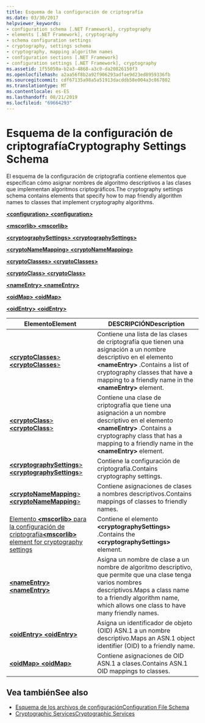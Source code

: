 ```yaml
---
title: Esquema de la configuración de criptografía
ms.date: 03/30/2017
helpviewer_keywords:
- configuration schema [.NET Framework], cryptography
- elements [.NET Framework], cryptography
- schema configuration settings
- cryptography, settings schema
- cryptography, mapping algorithm names
- configuration sections [.NET Framework]
- configuration settings [.NET Framework], cryptography
ms.assetid: 1f55050a-b2a3-4868-a3c0-da20826150f3
ms.openlocfilehash: a2aa56f8b2a92f906293adfae9d23ed8959336fb
ms.sourcegitcommit: cdf67135a98a5a51913dacddb58e004a3c867802
ms.translationtype: MT
ms.contentlocale: es-ES
ms.lasthandoff: 08/21/2019
ms.locfileid: "69664293"
---
```

# <a name="cryptography-settings-schema"></a><span data-ttu-id="ccf83-102">Esquema de la configuración de criptografía</span><span class="sxs-lookup"><span data-stu-id="ccf83-102">Cryptography Settings Schema</span></span>
<span data-ttu-id="ccf83-103">El esquema de la configuración de criptografía contiene elementos que especifican cómo asignar nombres de algoritmo descriptivos a las clases que implementan algoritmos criptográficos.</span><span class="sxs-lookup"><span data-stu-id="ccf83-103">The cryptography settings schema contains elements that specify how to map friendly algorithm names to classes that implement cryptography algorithms.</span></span>  
  
 [<span data-ttu-id="ccf83-104"> **\<configuration>** </span><span class="sxs-lookup"><span data-stu-id="ccf83-104">**\<configuration>**</span></span>](../configuration-element.md)  
  
 [<span data-ttu-id="ccf83-105"> **\<mscorlib>** </span><span class="sxs-lookup"><span data-stu-id="ccf83-105">**\<mscorlib>**</span></span>](mscorlib-element-for-cryptography-settings.md)  
  
 [<span data-ttu-id="ccf83-106"> **\<cryptographySettings>** </span><span class="sxs-lookup"><span data-stu-id="ccf83-106">**\<cryptographySettings>**</span></span>](cryptographysettings-element.md)  
  
 [<span data-ttu-id="ccf83-107"> **\<cryptoNameMapping>** </span><span class="sxs-lookup"><span data-stu-id="ccf83-107">**\<cryptoNameMapping>**</span></span>](cryptonamemapping-element.md)  
  
 [<span data-ttu-id="ccf83-108"> **\<cryptoClasses>** </span><span class="sxs-lookup"><span data-stu-id="ccf83-108">**\<cryptoClasses>**</span></span>](cryptoclasses-element.md)  
  
 [<span data-ttu-id="ccf83-109"> **\<cryptoClass>** </span><span class="sxs-lookup"><span data-stu-id="ccf83-109">**\<cryptoClass>**</span></span>](cryptoclass-element.md)  
  
 [<span data-ttu-id="ccf83-110"> **\<nameEntry>** </span><span class="sxs-lookup"><span data-stu-id="ccf83-110">**\<nameEntry>**</span></span>](nameentry-element.md)  
  
 [<span data-ttu-id="ccf83-111"> **\<oidMap>** </span><span class="sxs-lookup"><span data-stu-id="ccf83-111">**\<oidMap>**</span></span>](oidmap-element.md)  
  
 [<span data-ttu-id="ccf83-112"> **\<oidEntry>** </span><span class="sxs-lookup"><span data-stu-id="ccf83-112">**\<oidEntry>**</span></span>](oidentry-element.md)  
  
|<span data-ttu-id="ccf83-113">Elemento</span><span class="sxs-lookup"><span data-stu-id="ccf83-113">Element</span></span>|<span data-ttu-id="ccf83-114">DESCRIPCIÓN</span><span class="sxs-lookup"><span data-stu-id="ccf83-114">Description</span></span>|  
|-------------|-----------------|  
|[<span data-ttu-id="ccf83-115"> **\<cryptoClasses**></span><span class="sxs-lookup"><span data-stu-id="ccf83-115">**\<cryptoClasses**></span></span>](cryptoclasses-element.md)|<span data-ttu-id="ccf83-116">Contiene una lista de las clases de criptografía que tienen una asignación a un nombre descriptivo en el elemento **\<nameEntry>** .</span><span class="sxs-lookup"><span data-stu-id="ccf83-116">Contains a list of cryptography classes that have a mapping to a friendly name in the **\<nameEntry>** element.</span></span>|  
|[<span data-ttu-id="ccf83-117"> **\<cryptoClass**></span><span class="sxs-lookup"><span data-stu-id="ccf83-117">**\<cryptoClass**></span></span>](cryptoclass-element.md)|<span data-ttu-id="ccf83-118">Contiene una clase de criptografía que tiene una asignación a un nombre descriptivo en el elemento **\<nameEntry>** .</span><span class="sxs-lookup"><span data-stu-id="ccf83-118">Contains a cryptography class that has a mapping to a friendly name in the **\<nameEntry>** element.</span></span>|  
|[<span data-ttu-id="ccf83-119"> **\<cryptographySettings**></span><span class="sxs-lookup"><span data-stu-id="ccf83-119">**\<cryptographySettings**></span></span>](cryptographysettings-element.md)|<span data-ttu-id="ccf83-120">Contiene la configuración de criptografía.</span><span class="sxs-lookup"><span data-stu-id="ccf83-120">Contains cryptography settings.</span></span>|  
|[<span data-ttu-id="ccf83-121"> **\<cryptoNameMapping**></span><span class="sxs-lookup"><span data-stu-id="ccf83-121">**\<cryptoNameMapping**></span></span>](cryptonamemapping-element.md)|<span data-ttu-id="ccf83-122">Contiene asignaciones de clases a nombres descriptivos.</span><span class="sxs-lookup"><span data-stu-id="ccf83-122">Contains mappings of classes to friendly names.</span></span>|  
|[<span data-ttu-id="ccf83-123">Elemento **\<mscorlib>** para la configuración de criptografía</span><span class="sxs-lookup"><span data-stu-id="ccf83-123">**\<mscorlib>** element for cryptography settings</span></span>](mscorlib-element-for-cryptography-settings.md)|<span data-ttu-id="ccf83-124">Contiene el elemento **\<cryptographySettings>** .</span><span class="sxs-lookup"><span data-stu-id="ccf83-124">Contains the **\<cryptographySettings>** element.</span></span>|  
|[<span data-ttu-id="ccf83-125"> **\<nameEntry>** </span><span class="sxs-lookup"><span data-stu-id="ccf83-125">**\<nameEntry>**</span></span>](nameentry-element.md)|<span data-ttu-id="ccf83-126">Asigna un nombre de clase a un nombre de algoritmo descriptivo, que permite que una clase tenga varios nombres descriptivos.</span><span class="sxs-lookup"><span data-stu-id="ccf83-126">Maps a class name to a friendly algorithm name, which allows one class to have many friendly names.</span></span>|  
|[<span data-ttu-id="ccf83-127"> **\<oidEntry>** </span><span class="sxs-lookup"><span data-stu-id="ccf83-127">**\<oidEntry>**</span></span>](oidentry-element.md)|<span data-ttu-id="ccf83-128">Asigna un identificador de objeto (OID) ASN.1 a un nombre descriptivo.</span><span class="sxs-lookup"><span data-stu-id="ccf83-128">Maps an ASN.1 object identifier (OID) to a friendly name.</span></span>|  
|[<span data-ttu-id="ccf83-129"> **\<oidMap>** </span><span class="sxs-lookup"><span data-stu-id="ccf83-129">**\<oidMap>**</span></span>](oidmap-element.md)|<span data-ttu-id="ccf83-130">Contiene asignaciones de OID ASN.1 a clases.</span><span class="sxs-lookup"><span data-stu-id="ccf83-130">Contains ASN.1 OID mappings to classes.</span></span>|  
  
## <a name="see-also"></a><span data-ttu-id="ccf83-131">Vea también</span><span class="sxs-lookup"><span data-stu-id="ccf83-131">See also</span></span>

- [<span data-ttu-id="ccf83-132">Esquema de los archivos de configuración</span><span class="sxs-lookup"><span data-stu-id="ccf83-132">Configuration File Schema</span></span>](../index.md)
- [<span data-ttu-id="ccf83-133">Cryptographic Services</span><span class="sxs-lookup"><span data-stu-id="ccf83-133">Cryptographic Services</span></span>](../../../../../docs/standard/security/cryptographic-services.md)
